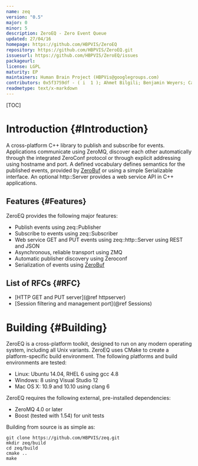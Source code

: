 ```yaml
---
name: zeq
version: "0.5"
major: 0
minor: 5
description: ZeroEQ - Zero Event Queue
updated: 27/04/16
homepage: https://github.com/HBPVIS/ZeroEQ
repository: https://github.com/HBPVIS/ZeroEQ.git
issuesurl: https://github.com/HBPVIS/ZeroEQ/issues
packageurl: 
license: LGPL
maturity: EP
maintainers: Human Brain Project (HBPVis@googlegroups.com)
contributors: 0x5f3759df - ( i  1 ); Ahmet Bilgili; Benjamin Weyers; Carlos; Chevtchenko Grigori; Christian Nowke; Cyrille Favreau; Daniel Nachbaur; Jafet Villafranca; John Biddiscombe; Juan Hernando; Juan Hernando Vieites; Juan Jose Garcia; Juan Morales; Pablo Toharia; Raphael Dumusc; Sergio Galindo; Stefan Eilemann; cnowke; haenel; hernando
readmetype: text/x-markdown
---
```

[TOC]

# Introduction {#Introduction}

A cross-platform C++ library to publish and subscribe for events. Applications
communicate using ZeroMQ, discover each other automatically through the
integrated ZeroConf protocol or through explicit addressing using hostname and
port. A defined vocabulary defines semantics for the published events, provided
by [ZeroBuf](https://github.com/HBPVIS/ZeroBuf) or using a simple Serializable
interface. An optional http::Server provides a web service API in C++
applications.

## Features {#Features}

ZeroEQ provides the following major features:

* Publish events using zeq::Publisher
* Subscribe to events using zeq::Subscriber
* Web service GET and PUT events using zeq::http::Server using REST and JSON
* Asynchronous, reliable transport using ZMQ
* Automatic publisher discovery using Zeroconf
* Serialization of events using [ZeroBuf](https://github.com/HBPVIS/ZeroBuf)

## List of RFCs {#RFC}

* [HTTP GET and PUT server](@ref httpserver)
* [Session filtering and management port](@ref Sessions)

# Building {#Building}

ZeroEQ is a cross-platform toolkit, designed to run on any modern operating
system, including all Unix variants. ZeroEQ uses CMake to create a
platform-specific build environment. The following platforms and build
environments are tested:

* Linux: Ubuntu 14.04, RHEL 6 using gcc 4.8
* Windows: 8 using Visual Studio 12
* Mac OS X: 10.9 and 10.10 using clang 6

ZeroEQ requires the following external, pre-installed dependencies:

* ZeroMQ 4.0 or later
* Boost (tested with 1.54) for unit tests

Building from source is as simple as:

    git clone https://github.com/HBPVIS/zeq.git
    mkdir zeq/build
    cd zeq/build
    cmake ..
    make

